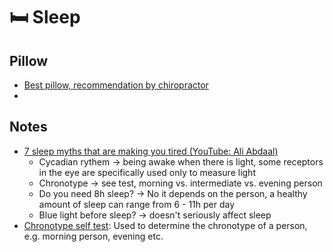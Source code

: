 # 🛏 Sleep

## Pillow

* [Best pillow, recommendation by chiropractor](https://www.youtube.com/watch?v=M6Avj8YUxp4)
*

## Notes

* [7 sleep myths that are making you tired (YouTube: Ali Abdaal)](https://www.youtube.com/watch?v=qlf9-573MhI)
  * Cycadian rythem -> being awake when there is light, some receptors in the eye are specifically used only to measure light
  * Chronotype -> see test, morning vs. intermediate vs. evening person
  * Do you need 8h sleep? -> No it depends on the person, a healthy amount of sleep can range from 6 - 11h per day
  * Blue light before sleep? -> doesn't seriously affect sleep
* [Chronotype self test](https://chronotype-self-test.info/index.php?sid=61524\&newtest=Y): Used to determine the chronotype of a person, e.g. morning person, evening etc.
